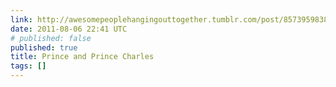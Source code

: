 ```yaml
---
link: http://awesomepeoplehangingouttogether.tumblr.com/post/8573959838
date: 2011-08-06 22:41 UTC
# published: false
published: true
title: Prince and Prince Charles
tags: []
---
```



